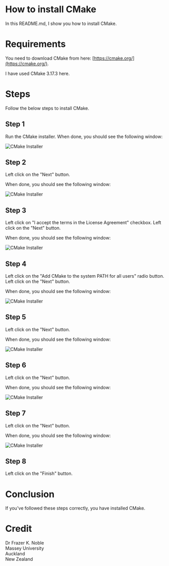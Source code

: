 # How to install CMake

In this README.md, I show you how to install CMake.

# Requirements

You need to download CMake from here: [https://cmake.org/](https://cmake.org/).

I have used CMake 3.17.3 here.

# Steps

Follow the below steps to install CMake.

## Step 1

Run the CMake installer. When done, you should see the following window:

![CMake Installer](images/1.png "CMake Installer")

## Step 2

Left click on the "Next" button.

When done, you should see the following window:

![CMake Installer](images/2.png "CMake Installer")

## Step 3

Left click on "I accept the terms in the License Agreement" checkbox. Left click on the "Next" button.

When done, you should see the following window:

![CMake Installer](images/3.png "CMake Installer")

## Step 4

Left click on the "Add CMake to the system PATH for all users" radio button. Left click on the "Next" button.

When done, you should see the following window:

![CMake Installer](images/4.png "CMake Installer")

## Step 5

Left click on the "Next" button.

When done, you should see the following window:

![CMake Installer](images/5.png "CMake Installer")

## Step 6

Left click on the "Next" button.

When done, you should see the following window:

![CMake Installer](images/6.png "CMake Installer")

## Step 7

Left click on the "Next" button.

When done, you should see the following window:

![CMake Installer](images/7.png "CMake Installer")

## Step 8

Left click on the "Finish" button.

# Conclusion

If you've followed these steps correctly, you have installed CMake.

# Credit

Dr Frazer K. Noble  
Massey University  
Auckland  
New Zealand  